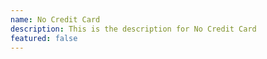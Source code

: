```yaml
---
name: No Credit Card
description: This is the description for No Credit Card
featured: false
---
```

